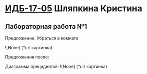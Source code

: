# [ИДБ-17-05](https://github.com/stankin/design-part-1/wiki/list-idb-17-05) Шляпкина Кристина
## Лабораторная работа №1

Предложение: Убраться в комнате


![None] (*url картинка)


Предложения после: 

Диаграмма прецедентов: 
![None] (*url картинка)
